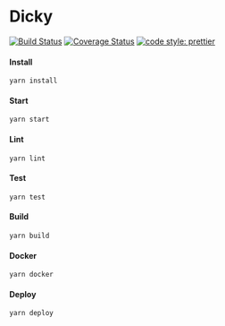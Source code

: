 # Dicky
[![Build Status](https://travis-ci.org/dicky/dickyFrontEnd.svg?branch=master)](https://travis-ci.org/dicky/dickyFrontEnd) [![Coverage Status](https://coveralls.io/repos/github/dicky/dickyFrontEnd/badge.svg?branch=master)](https://coveralls.io/github/dicky/dickyFrontEnd?branch=master)
[![code style: prettier](https://img.shields.io/badge/code_style-prettier-ff69b4.svg?style=flat-square)](https://github.com/prettier/prettier)

#### Install
```
yarn install
```

#### Start
```
yarn start
```

#### Lint
```
yarn lint
```

#### Test
```
yarn test
```

#### Build
```
yarn build
```

#### Docker
```
yarn docker
```

#### Deploy
```
yarn deploy
```
